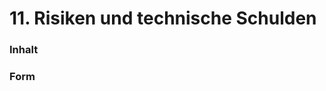 # 11. Risiken und technische Schulden


### **Inhalt**

<!---
Eine nach Prioritäten geordnete Liste der erkannten Architekturrisiken
und/oder technischen Schulden.


    Risikomanagement ist Projektmanagement für Erwachsene.
   
    ---  Tim Lister Atlantic Systems Guild


Unter diesem Motto sollten Sie Architekturrisiken und/oder technische
Schulden gezielt ermitteln, bewerten und Ihren Management-Stakeholdern
(z.B. Projektleitung, Product-Owner) transparent machen.
-->

### **Form**

<!---
Liste oder Tabelle von Risiken und/oder technischen Schulden, eventuell
mit vorgeschlagenen Maßnahmen zur Risikovermeidung, Risikominimierung
oder dem Abbau der technischen Schulden.

Siehe [Risiken und technische
Schulden](https://docs.arc42.org/section-11/) in der
online-Dokumentation (auf Englisch!).
-->